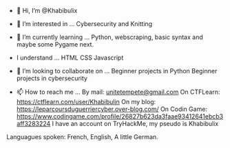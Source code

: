 - 👋 Hi, I’m @Khabibulix

- 👀 I’m interested in ...
 Cybersecurity and Knitting

- 🌱 I’m currently learning ...
Python, webscraping, basic syntax and maybe some Pygame next.

- I understand ...
HTML
CSS
Javascript

- 💞️ I’m looking to collaborate on ...
Beginner projects in Python
Beginner projects in cybersecurity

- 📫 How to reach me ...
By mail: unitetempete@gmail.com
On CTFLearn: https://ctflearn.com/user/Khabibulin
On my blog: https://leparcoursduguerriercyber.over-blog.com/
On Codin Game: https://www.codingame.com/profile/26827b623da3faae93412641ebcb3aff3283224
I have an account on TryHackMe, my pseudo is Khabibulix

Languagues spoken:
French, English, A little German.

<!---
Khabibulix/Khabibulix is a ✨ special ✨ repository because its `README.md` (this file) appears on your GitHub profile.
You can click the Preview link to take a look at your changes.
--->

